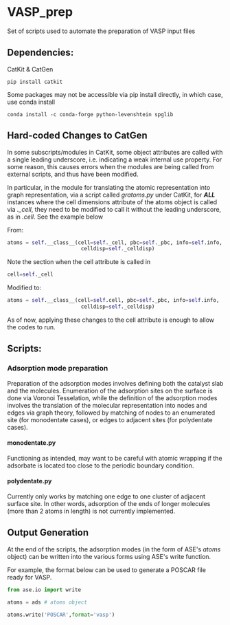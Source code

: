 # VASP_prep
Set of scripts used to automate the preparation of VASP input files

## Dependencies: 

CatKit & CatGen
```
pip install catkit
```

Some packages may not be accessible via pip install directly, in which case, use conda install
```
conda install -c conda-forge python-levenshtein spglib
```

## Hard-coded Changes to CatGen
In some subscripts/modules in CatKit, some object attributes are called with a single leading underscore, i.e. indicating a weak internal use property. For some reason, this causes errors when the modules are being called from external scripts, and thus have been modified.

In particular, in the module for translating the atomic representation into graph representation, via a script called *gratoms.py* under CatKit, for **_ALL_** instances where the cell dimensions attribute of the atoms object is called via *._cell*, they need to be modified to call it without the leading underscore, as in *.cell*. See the example below

From:

```python
atoms = self.__class__(cell=self._cell, pbc=self._pbc, info=self.info,
                        celldisp=self._celldisp)
```
Note the section when the cell attribute is called in
```python
cell=self._cell
```

Modified to:
```python
atoms = self.__class__(cell=self.cell, pbc=self._pbc, info=self.info,
                        celldisp=self._celldisp)
```
As of now, applying these changes to the cell attribute is enough to allow the codes to run.

## Scripts:
### Adsorption mode preparation
Preparation of the adsorption modes involves defining both the catalyst slab and the molecules.
Enumeration of the adsorption sites on the surface is done via Voronoi Tesselation, while the definition of the 
adsorption modes involves the translation of the molecular representation into nodes and edges via graph theory,
followed by matching of nodes to an enumerated site (for monodentate cases), or edges to adjacent sites (for polydentate cases).

#### monodentate.py
Functioning as intended, may want to be careful with atomic wrapping if the adsorbate is located too close to the periodic
boundary condition.

#### polydentate.py
Currently only works by matching one edge to one cluster of adjacent surface site. In other words, adsorption of the ends of longer molecules
(more than 2 atoms in length) is not currently implemented.

## Output Generation
At the end of the scripts, the adsorption modes (in the form of ASE's *atoms* object) can be written into the various forms using ASE's write function.

For example, the format below can be used to generate a POSCAR file ready for VASP.

```python
from ase.io import write

atoms = ads # atoms object

atoms.write('POSCAR',format='vasp')
```
